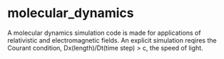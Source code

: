 # molecular_dynamics
A molecular dynamics simulation code is made for applications
of relativistic and electromagnetic fields. An explicit simulation 
reqires the Courant condition, Dx(length)/Dt(time step) > c,
the speed of light.  
